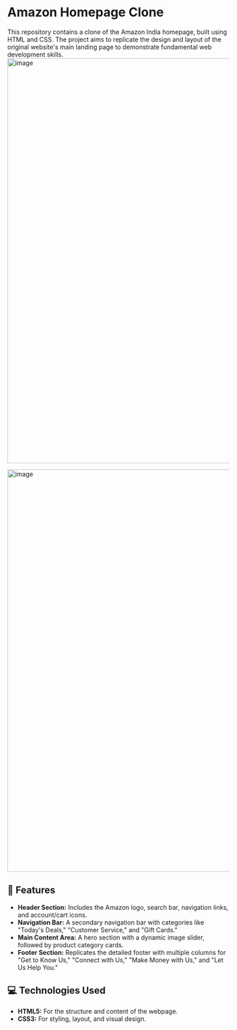 # Amazon Homepage Clone

This repository contains a  clone of the Amazon India homepage, built using HTML and CSS. The project aims to replicate the design and layout of the original website's main landing page to demonstrate fundamental web development skills.
<img width="1908" height="916" alt="image" src="https://github.com/user-attachments/assets/81ac54b2-19dd-40e3-a54f-b7991c759af7" />

<img width="1884" height="910" alt="image" src="https://github.com/user-attachments/assets/ab79050a-643e-481a-b33a-04d3c9302183" />

## 🚀 Features

* **Header Section:** Includes the Amazon logo, search bar, navigation links, and account/cart icons.
* **Navigation Bar:** A secondary navigation bar with categories like "Today's Deals," "Customer Service," and "Gift Cards."
* **Main Content Area:** A hero section with a dynamic image slider, followed by product category cards.
* **Footer Section:** Replicates the detailed footer with multiple columns for "Get to Know Us," "Connect with Us," "Make Money with Us," and "Let Us Help You."

## 💻 Technologies Used

* **HTML5:** For the structure and content of the webpage.
* **CSS3:** For styling, layout, and visual design.

